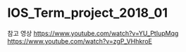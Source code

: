 # IOS_Term_project_2018_01

참고 영상  https://www.youtube.com/watch?v=YU_PtIupMqg        
         https://www.youtube.com/watch?v=zgP_VHhkroE


